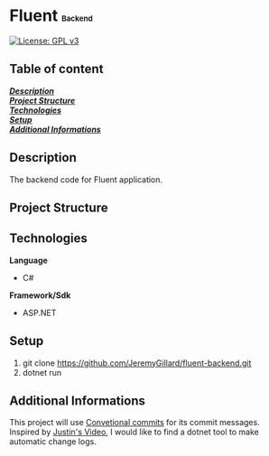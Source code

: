 # Fluent <span style="font-size:small;">Backend</span>

[![License: GPL v3](https://img.shields.io/badge/License-GPLv3-blue.svg)](https://www.gnu.org/licenses/gpl-3.0)

## Table of content

**_[Description](#description)_**  
**_[Project Structure](#project-structure)_**  
**_[Technologies](#technologies)_**  
**_[Setup](#setup)_**  
**_[Additional Informations](#additional-informations)_**

## Description

The backend code for Fluent application.

## Project Structure



## Technologies

**Language**

- C#

**Framework/Sdk**

- ASP.NET

## Setup

1. git clone https://github.com/JeremyGillard/fluent-backend.git
2. dotnet run

## Additional Informations

This project will use [Convetional commits](https://www.conventionalcommits.org/en/v1.0.0/) for its commit messages.  
Inspired by [Justin's Video](https://www.youtube.com/watch?v=OJqUWvmf4gg), I would like to find a dotnet tool to make automatic change logs.